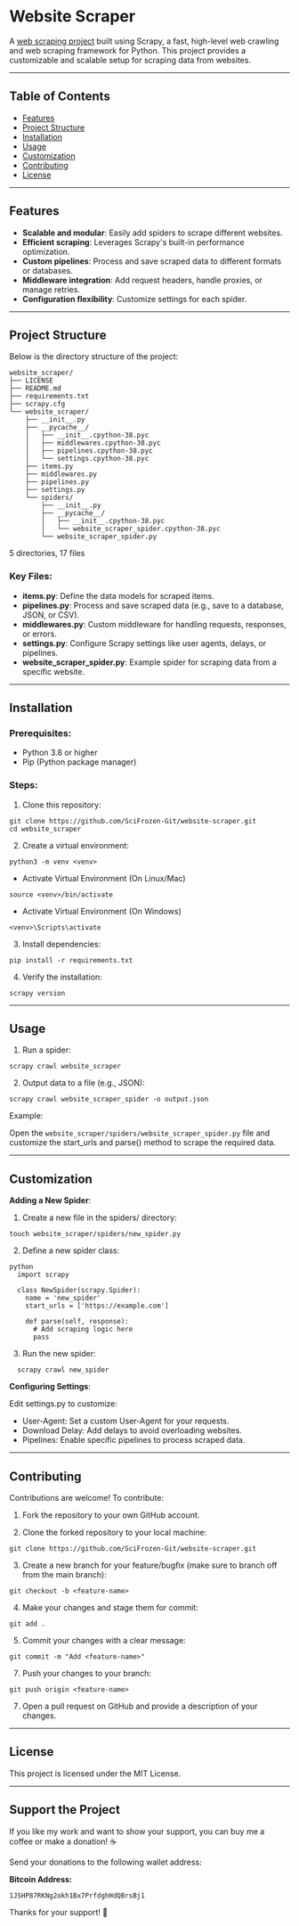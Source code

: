 # Website Scraper

A [web scraping project](https://website-scraper-s4wh.onrender.com/) built using Scrapy, a fast, high-level web crawling and web scraping framework for Python. This project provides a customizable and scalable setup for scraping data from websites.

---

## Table of Contents

- [Features](#features)
- [Project Structure](#project-structure)
- [Installation](#installation)
- [Usage](#usage)
- [Customization](#customization)
- [Contributing](#contributing)
- [License](#license)

---

## Features

- **Scalable and modular**: Easily add spiders to scrape different websites.
- **Efficient scraping**: Leverages Scrapy's built-in performance optimization.
- **Custom pipelines**: Process and save scraped data to different formats or databases.
- **Middleware integration**: Add request headers, handle proxies, or manage retries.
- **Configuration flexibility**: Customize settings for each spider.

---

## Project Structure

Below is the directory structure of the project:

```
website_scraper/
├── LICENSE
├── README.md
├── requirements.txt
├── scrapy.cfg
└── website_scraper/
    ├── __init__.py
    ├── __pycache__/
    │   ├── __init__.cpython-38.pyc
    │   ├── middlewares.cpython-38.pyc
    │   ├── pipelines.cpython-38.pyc
    │   └── settings.cpython-38.pyc
    ├── items.py
    ├── middlewares.py
    ├── pipelines.py
    ├── settings.py
    └── spiders/
        ├── __init__.py
        ├── __pycache__/
        │   ├── __init__.cpython-38.pyc
        │   └── website_scraper_spider.cpython-38.pyc
        └── website_scraper_spider.py
```
5 directories, 17 files


### Key Files:

- **items.py**: Define the data models for scraped items.
- **pipelines.py**: Process and save scraped data (e.g., save to a database, JSON, or CSV).
- **middlewares.py**: Custom middleware for handling requests, responses, or errors.
- **settings.py**: Configure Scrapy settings like user agents, delays, or pipelines.
- **website_scraper_spider.py**: Example spider for scraping data from a specific website.

---

## Installation

### Prerequisites:

- Python 3.8 or higher
- Pip (Python package manager)

### Steps:

1. Clone this repository:
  
```
git clone https://github.com/SciFrozen-Git/website-scraper.git
cd website_scraper
```

2. Create a virtual environment:

```
python3 -m venv <venv>
```
- Activate Virtual Environment (On Linux/Mac)
```
source <venv>/bin/activate
```
- Activate Virtual Environment (On Windows)
```
<venv>\Scripts\activate
```

3. Install dependencies:

  
```
pip install -r requirements.txt
```

4. Verify the installation:

  
```
scrapy version
```

---

## Usage

1. Run a spider:
```
scrapy crawl website_scraper
```

2. Output data to a file (e.g., JSON): 
```
scrapy crawl website_scraper_spider -o output.json
```

Example:

Open the ```website_scraper/spiders/website_scraper_spider.py``` file and customize the start_urls and parse() method to scrape the required data.

---

## Customization

**Adding a New Spider**:

1. Create a new file in the spiders/ directory:
  
```
touch website_scraper/spiders/new_spider.py
```

2. Define a new spider class:  
```
python
  import scrapy

  class NewSpider(scrapy.Spider):
    name = 'new_spider'
    start_urls = ['https://example.com']

    def parse(self, response):
      # Add scraping logic here
      pass
```

3. Run the new spider:  
```
  scrapy crawl new_spider
```

**Configuring Settings**:

Edit settings.py to customize:

- User-Agent: Set a custom User-Agent for your requests.
- Download Delay: Add delays to avoid overloading websites.
- Pipelines: Enable specific pipelines to process scraped data.

---

## Contributing

Contributions are welcome! To contribute:

1. Fork the repository to your own GitHub account.

2. Clone the forked repository to your local machine:
```
git clone https://github.com/SciFrozen-Git/website-scraper.git
```

3. Create a new branch for your feature/bugfix (make sure to branch off from the main branch):
```
git checkout -b <feature-name>
```

4. Make your changes and stage them for commit:
```
git add .
```

5. Commit your changes with a clear message:
```
git commit -m "Add <feature-name>"
```

7. Push your changes to your branch:
```
git push origin <feature-name>
```

7. Open a pull request on GitHub and provide a description of your changes.

---

## License

This project is licensed under the MIT License.

---

## Support the Project

If you like my work and want to show your support, you can buy me a coffee or make a donation! ☕

Send your donations to the following wallet address:

**Bitcoin Address:**
```
1JSHP87RKNg2okh1Bx7PrfdghHdQBrsBj1
```
Thanks for your support! 🙏
